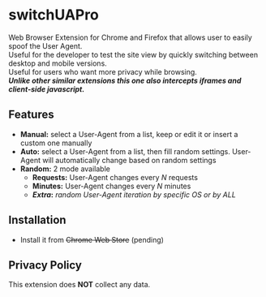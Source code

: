 # switchUAPro
Web Browser Extension for Chrome and Firefox that allows user to easily spoof the User Agent.  
Useful for the developer to test the site view by quickly switching between desktop and mobile versions.  
Useful for users who want more privacy while browsing.  
***Unlike other similar extensions this one also intercepts iframes and client-side javascript.***

## Features
- **Manual:** select a User-Agent from a list, keep or edit it or insert a custom one manually
- **Auto:**   select a User-Agent from a list, then fill random settings. User-Agent will automatically change based on random settings
- **Random:** 2 mode available
  - **Requests:** User-Agent changes every _N_ requests
  - **Minutes:**  User-Agent changes every _N_ minutes
  - **_Extra_:**  _random User-Agent iteration by specific OS or by ALL_

## Installation
- Install it from ~~Chrome Web Store~~  (pending)

## Privacy Policy
This extension does **NOT** collect any data.
